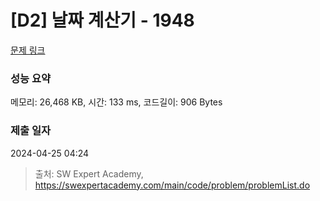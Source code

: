 # [D2] 날짜 계산기 - 1948 

[문제 링크](https://swexpertacademy.com/main/code/problem/problemDetail.do?contestProbId=AV5PnnU6AOsDFAUq) 

### 성능 요약

메모리: 26,468 KB, 시간: 133 ms, 코드길이: 906 Bytes

### 제출 일자

2024-04-25 04:24



> 출처: SW Expert Academy, https://swexpertacademy.com/main/code/problem/problemList.do